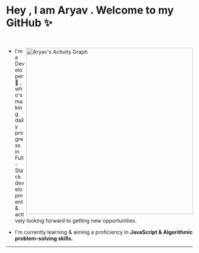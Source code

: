 


# Hey , I am Aryav . Welcome to my GitHub ✨

<br>
<p>
<img align="right" width="450px" alt="Aryav's Activity Graph" src="https://github-readme-stats.vercel.app/api?username=aryav-v&show_icons=true&count_private=true&theme=maroongold">

- I'm a Developer 🚀 , who's making daily progress in Full-Stack development & actively looking forward to getting new opportunities.

- I'm currently learning & aiming a proficiency in <b>JavaScript & Algorithmic problem-solving skills.</b>



<hr>



</p>
</p>
 

 
